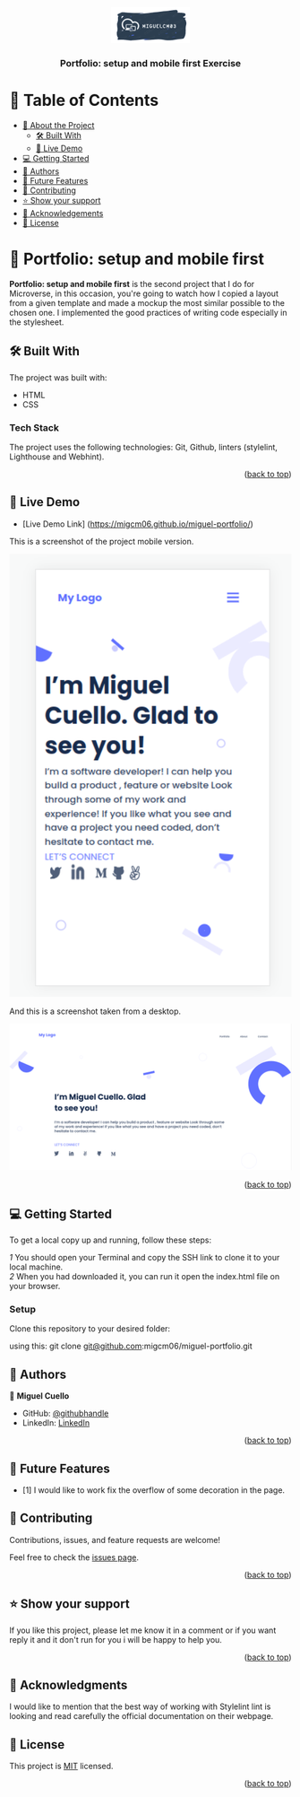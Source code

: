 <a name="readme-top"></a>


<div align="center">
  <!-- You are encouraged to replace this logo with your own! Otherwise you can also remove it. -->
  <img src="logo.png" alt="logo" width="140"  height="auto" />
  <br/>

  <h3><b>Portfolio: setup and mobile first Exercise</b></h3>

</div>

<!-- TABLE OF CONTENTS -->

# 📗 Table of Contents
 
- [📖 About the Project](#about-project)
  - [🛠 Built With](#built-with)
  - [🚀 Live Demo](#live-demo)
- [💻 Getting Started](#getting-started)
- [👥 Authors](#authors)
- [🔭 Future Features](#future-features)
- [🤝 Contributing](#contributing)
- [⭐️ Show your support](#support)
- [🙏 Acknowledgements](#acknowledgements)
- [📝 License](#license)


<!-- PROJECT DESCRIPTION -->

# 📖 Portfolio: setup and mobile first <a name="about-project"></a>

**Portfolio: setup and mobile first** is the second project that I do for Microverse, in this occasion, you're going to watch how I copied a layout from a given template and made a mockup the most similar possible to the chosen one. I implemented the good practices of writing code especially in the stylesheet.

## 🛠 Built With <a name="built-with"></a>

The project was built with:
* HTML
* CSS

### Tech Stack <a name="tech-stack"></a>

The project uses the following technologies: Git, Github, linters (stylelint, Lighthouse and Webhint).


<p align="right">(<a href="#readme-top">back to top</a>)</p>

<!-- LIVE DEMO -->

## 🚀 Live Demo <a name="live-demo"></a>



- [Live Demo Link] (https://migcm06.github.io/miguel-portfolio/)

This is a screenshot of the project mobile version.

<img src="screenshot.png" alt="logo" width="600"  height="auto" />

And this is a screenshot taken from a desktop.

<img src="desktop.png" all="Screenshot" width="600" height="auto">



<p align="right">(<a href="#readme-top">back to top</a>)</p>

<!-- GETTING STARTED -->

## 💻 Getting Started <a name="getting-started"></a>


To get a local copy up and running, follow these steps:

*1* You should open your Terminal and copy the SSH link to clone it to your local machine.
</br>
*2* When you had downloaded it, you can run it open the index.html file on your browser.




### Setup

Clone this repository to your desired folder:

using this: 
  git clone git@github.com:migcm06/miguel-portfolio.git




<!-- AUTHORS -->

## 👥 Authors <a name="authors"></a>


👤 **Miguel Cuello**

- GitHub: [@githubhandle](https://github.com/migcm06)
- LinkedIn: [LinkedIn](https://www.linkedin.com/in/luis-miguel-cuello-a5a6b5144/)

<p align="right">(<a href="#readme-top">back to top</a>)</p>

<!-- FUTURE FEATURES -->

## 🔭 Future Features <a name="future-features"></a>


- [1] I would like to work fix the overflow of some decoration in the page.

<!-- CONTRIBUTING -->

## 🤝 Contributing <a name="contributing"></a>

Contributions, issues, and feature requests are welcome!

Feel free to check the [issues page](../../issues/).

<p align="right">(<a href="#readme-top">back to top</a>)</p>





<!-- SUPPORT -->
## ⭐️ Show your support <a name="support"></a>


If you like this project, please let me know it in a comment or if you want reply it and it don't run for you i will be happy to help you.

<p align="right">(<a href="#readme-top">back to top</a>)</p>


## 🙏 Acknowledgments <a name="acknowledgements"></a>

I would like to mention that the best way of working with Stylelint lint is looking and read carefully the official documentation on their webpage.

<!-- LICENSE -->

## 📝 License <a name="license"></a>

This project is [MIT](./MIT.md) licensed.

<p align="right">(<a href="#readme-top">back to top</a>)</p>


